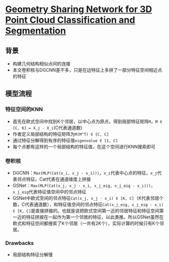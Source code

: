 # [Geometry Sharing Network for 3D Point Cloud Classification and Segmentation](https://arxiv.org/abs/1912.10644v1)

## 背景
- 构建几何结构相似点间的连接
- 本文卷积核与DGCNN差不多，只是在边特征上多拼了一部分特征空间相近点的特征
## 模型流程
### 特征空间的KNN
- 首先在欧式空间中找到K个邻居，以中心点为原点，得到局部特征矩阵`M`，`M ∈ [C, K] = X_j - X_i`(C代表通道数)
- 作者定义局部结构的特征矩阵为`M(M^T) ∈ [C, C]`
- 通过特征分解得到有序的特征值`eigenvalue ∈ [1, C]`
- 每个点都有这样的一个局部结构的特征值，在这个空间进行KNN搜索即可
### 卷积核
- DGCNN：`Max(MLP(Cat(x_i, x_j - x_i)))`，`x_i`代表中心点的特征，`x_j`代表邻点特征，Cat代表在通道维度上拼接
- GSNet：`Max(MLP(Cat(x_j, x_j - x_i, x_j_eig, x_j_eig - x_i)))`，`x_j_eig`代表特征值空间中的邻点特征
- GSNet中欧式空间的邻点特征`Cat(x_j, x_j - x_i) ∈ [K, C]`（K代表邻居个数，C代表通道数），和特征值空间的邻点特征`Cat(x_j_eig, x_j_eig - x_i) ∈ [K, C]`是直接拼接的。也就是说把欧式空间第一近的邻居特征和特征空间第一近的特征拼接在一起作为第一个邻居的特征，以此类推。所以GSNet虽然在欧式和特征空间都搜索了K个邻居（一共有2K个），实际计算的时候只有K个邻居。
### Drawbacks
- 局部结构特征分解慢
